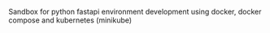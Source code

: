 Sandbox for python fastapi environment development using docker, docker compose and kubernetes (minikube)